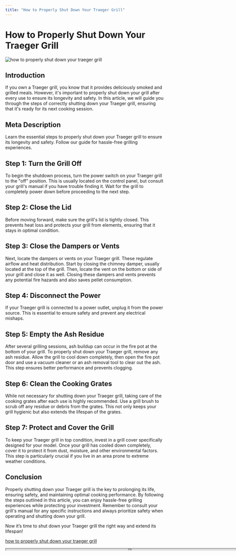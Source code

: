 ```yaml
---
title: "How to Properly Shut Down Your Traeger Grill"
---
```

# How to Properly Shut Down Your Traeger Grill


![how to properly shut down your traeger grill](https://images.unsplash.com/photo-1529557050046-60c5f1d35ea4?ixid=M3w0ODkxMTF8MHwxfHNlYXJjaHwxfHxob3clMjB0byUyMHByb3Blcmx5JTIwc2h1dCUyMGRvd24lMjB5b3VyJTIwdHJhZWdlciUyMGdyaWxsfGVufDB8fHx8MTY5MjgwMjc0NXww&ixlib=rb-4.0.3&w=512&fit=max)

## Introduction

If you own a Traeger grill, you know that it provides deliciously smoked and grilled meals. However, it's important to properly shut down your grill after every use to ensure its longevity and safety. In this article, we will guide you through the steps of correctly shutting down your Traeger grill, ensuring that it's ready for its next cooking session.

## Meta Description

Learn the essential steps to properly shut down your Traeger grill to ensure its longevity and safety. Follow our guide for hassle-free grilling experiences. 

## Step 1: Turn the Grill Off

To begin the shutdown process, turn the power switch on your Traeger grill to the "off" position. This is usually located on the control panel, but consult your grill's manual if you have trouble finding it. Wait for the grill to completely power down before proceeding to the next step.

## Step 2: Close the Lid

Before moving forward, make sure the grill's lid is tightly closed. This prevents heat loss and protects your grill from elements, ensuring that it stays in optimal condition.

## Step 3: Close the Dampers or Vents

Next, locate the dampers or vents on your Traeger grill. These regulate airflow and heat distribution. Start by closing the chimney damper, usually located at the top of the grill. Then, locate the vent on the bottom or side of your grill and close it as well. Closing these dampers and vents prevents any potential fire hazards and also saves pellet consumption.

## Step 4: Disconnect the Power

If your Traeger grill is connected to a power outlet, unplug it from the power source. This is essential to ensure safety and prevent any electrical mishaps.

## Step 5: Empty the Ash Residue

After several grilling sessions, ash buildup can occur in the fire pot at the bottom of your grill. To properly shut down your Traeger grill, remove any ash residue. Allow the grill to cool down completely, then open the fire pot door and use a vacuum cleaner or an ash removal tool to clear out the ash. This step ensures better performance and prevents clogging.

## Step 6: Clean the Cooking Grates

While not necessary for shutting down your Traeger grill, taking care of the cooking grates after each use is highly recommended. Use a grill brush to scrub off any residue or debris from the grates. This not only keeps your grill hygienic but also extends the lifespan of the grates.

## Step 7: Protect and Cover the Grill

To keep your Traeger grill in top condition, invest in a grill cover specifically designed for your model. Once your grill has cooled down completely, cover it to protect it from dust, moisture, and other environmental factors. This step is particularly crucial if you live in an area prone to extreme weather conditions.

## Conclusion

Properly shutting down your Traeger grill is the key to prolonging its life, ensuring safety, and maintaining optimal cooking performance. By following the steps outlined in this article, you can enjoy hassle-free grilling experiences while protecting your investment. Remember to consult your grill's manual for any specific instructions and always prioritize safety when operating and shutting down your grill.

Now it’s time to shut down your Traeger grill the right way and extend its lifespan!

[how to properly shut down your traeger grill](https://foxheightspubandgrill.com/post/how-to-properly-shut-down-your-traeger-grill)

<iframe src='https://foxheightspubandgrill.com/post/how-to-properly-shut-down-your-traeger-grill' width='800' height='5'></iframe>